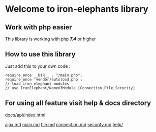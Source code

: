 # Welcome to iron-elephants library

## Work with php easier

This library is working with php ***7.4*** or higher

## How to use this library

Just add this to your own code :

    require_once __DIR__ . "/main.php";
    require_once 'vendor/autoload.php';
    // load iron elephant modules
    // use IronElephant/NameOfModule [Connection,File,Security]

## For using all feature visit **help** & **docs** directory

docs/api/index.html

[ajax.md](https://github.com/SeyedMahmoudMousavi/iron-elephant/blob/master/help/ajax.md)
[main.md](https://github.com/SeyedMahmoudMousavi/iron-elephant/blob/master/help/main.md)
[file.md](https://github.com/SeyedMahmoudMousavi/iron-elephant/blob/master/help/file.md)
[connection.md](https://github.com/SeyedMahmoudMousavi/iron-elephant/blob/master/help/connection.md)
[security.md](https://github.com/SeyedMahmoudMousavi/iron-elephant/blob/master/help/security.md)
[help/](https://github.com/SeyedMahmoudMousavi/iron-elephant/blob/master/help)
